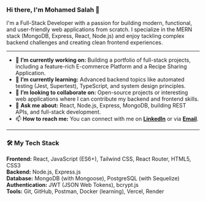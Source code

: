 ### Hi there, I'm Mohamed Salah 👋

I'm a Full-Stack Developer with a passion for building modern, functional, and user-friendly web applications from scratch. I specialize in the MERN stack (MongoDB, Express, React, Node.js) and enjoy tackling complex backend challenges and creating clean frontend experiences.

---

-   🔭 **I’m currently working on:** Building a portfolio of full-stack projects, including a feature-rich E-commerce Platform and a Recipe Sharing Application.
-   🌱 **I’m currently learning:** Advanced backend topics like automated testing (Jest, Supertest), TypeScript, and system design principles.
-   👯 **I’m looking to collaborate on:** Open-source projects or interesting web applications where I can contribute my backend and frontend skills.
-   💬 **Ask me about:** React, Node.js, Express, MongoDB, building REST APIs, and full-stack development.
-   📫 **How to reach me:** You can connect with me on **[LinkedIn](www.linkedin.com/in/mohamed-salah-7933a6212)** or via **[Email](midosalah6969@gmail.com])**.

---

### 🛠️ My Tech Stack
**Frontend:** React, JavaScript (ES6+), Tailwind CSS, React Router, HTML5, CSS3  
**Backend:** Node.js, Express.js  
**Database:** MongoDB (with Mongoose), PostgreSQL (with Sequelize)  
**Authentication:** JWT (JSON Web Tokens), bcrypt.js  
**Tools:** Git, GitHub, Postman, Docker (learning), Vercel, Render
